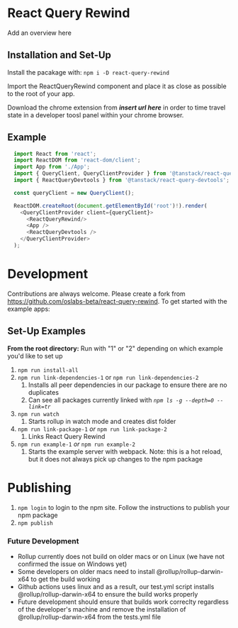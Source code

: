 # React Query Rewind
Add an overview here

## Installation and Set-Up
Install the pacakage with: 
  `npm i -D react-query-rewind`

Import the ReactQueryRewind component and place it as close as possible to the root of your app.

Download the chrome extension from ***insert url here*** in order to time travel state in a developer toosl panel within your chrome browser.

## Example 

```javascript
  import React from 'react';
  import ReactDOM from 'react-dom/client';
  import App from './App';
  import { QueryClient, QueryClientProvider } from '@tanstack/react-query';
  import { ReactQueryDevtools } from '@tanstack/react-query-devtools';

  const queryClient = new QueryClient();

  ReactDOM.createRoot(document.getElementById('root')!).render(
    <QueryClientProvider client={queryClient}>
      <ReactQueryRewind/>
      <App />
      <ReactQueryDevtools />
    </QueryClientProvider>
  );
```

# Development
Contributions are always welcome. Please create a fork from https://github.com/oslabs-beta/react-query-rewind. To get started with the example apps:

## Set-Up Examples
**From the root directory:**
Run with "1" or "2" depending on which example you'd like to set up
1. `npm run install-all`
2. `npm run link-dependencies-1` or `npm run link-dependencies-2`
    1. Installs all peer dependencies in our package to ensure there are no duplicates
    2. Can see all packages currently linked with *`npm ls -g --depth=0 --link=tr`*    
3. `npm run watch`
    1. Starts rollup in watch mode and creates dist folder
4. `npm run link-package-1` *or* `npm run link-package-2`
    1. Links React Query Rewind
5. `npm run example-1` *or* `npm run example-2`
    1. Starts the example server with webpack. Note: this is a hot reload, but it does not always pick up changes to the npm package

# Publishing
1. `npm login` to login to the npm site. Follow the instructions to publish your npm package
2. `npm publish`

### Future Development
- Rollup currently does not build on older macs or on Linux (we have not confirmed the issue on Windows yet)
- Some developers on older macs need to install @rollup/rollup-darwin-x64 to get the build working
- Github actions uses linux and as a result, our test.yml script installs @rollup/rollup-darwin-x64 to ensure the build works properly
- Future development should ensure that builds work correclty regardless of the developer's machine and remove the installation of @rollup/rollup-darwin-x64 from the tests.yml file
